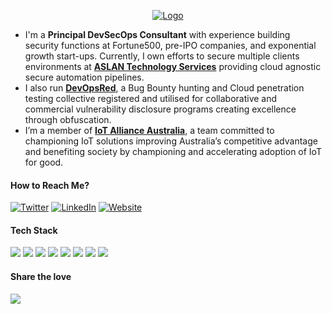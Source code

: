 <p align="center">
    <a href="https://ASLANTechnology.com.au/">
        <picture>
            <source media="(prefers-color-scheme: dark)" srcset="https://aslantechnology.com.au/img/services.jpg">
            <img alt="Logo" src="https://aslantechnology.com.au/img/services.jpg">
        </picture>
    </a>
</p>

* I'm a <strong>Principal DevSecOps Consultant</strong> with experience building security functions at Fortune500,
pre-IPO companies, and exponential growth start-ups. Currently, I own efforts to secure multiple clients environments at
<a href='https://ASLANTechnology.com.au//' target='_blank'><strong>ASLAN Technology Services</strong></a> providing
cloud agnostic secure automation pipelines.
* I also run <a href='https://DevOps.red/' target='_blank'><strong>DevOpsRed</strong></a>, a Bug Bounty hunting and
Cloud penetration testing collective registered and utilised for collaborative and commercial vulnerability disclosure
programs creating excellence through obfuscation.
* I’m a member of <a href='https://iot.org.au/' target='_blank'><strong> IoT Alliance Australia</strong></a>, a team
committed to championing IoT solutions improving Australia’s competitive advantage and benefiting society by championing
and accelerating adoption of IoT for good.

#### How to Reach Me?

[![Twitter](https://img.shields.io/badge/-TWITTER-0077B5?style=for-the-badge&logo=twitter&logoColor=white)](https://twitter.com/aslantechiot)
[![LinkedIn](https://img.shields.io/badge/-LINKEDIN-0077B5?style=for-the-badge&logo=linkedin&logoColor=white)](https://www.linkedin.com/in/tommyajblack/)
[![Website](https://img.shields.io/badge/-WEBSITE-0077B5?style=for-the-badge&logo=jekyll&logoColor=white)](https://aslantechnology.com.au)


#### Tech Stack

<img
    src="https://img.shields.io/badge/AWS%20-%23FF9900.svg?&style=for-the-badge&logo=amazon-aws&logoColor=white" />&nbsp;<img
    src="https://img.shields.io/badge/Google%20Cloud%20-%234285F4.svg?&style=for-the-badge&logo=google-cloud&logoColor=white" />&nbsp;<img
    src="https://img.shields.io/badge/azure%20-%230072C6.svg?&style=for-the-badge&logo=azure-devops&logoColor=white" />&nbsp;<img
    src="https://img.shields.io/badge/docker%20-%230db7ed.svg?&style=for-the-badge&logo=docker&logoColor=white" />&nbsp;<img
    src="https://img.shields.io/badge/kubernetes%20-%23326ce5.svg?&style=for-the-badge&logo=kubernetes&logoColor=white" />&nbsp;<img
    src="https://img.shields.io/badge/terraform-%235835CC.svg?style=for-the-badge&logo=terraform&logoColor=white" />&nbsp;<img
    src="https://img.shields.io/badge/VAULT-%235835CC.svg?style=for-the-badge&logo=Vault&logoColor=white" />&nbsp;<img
    src="https://img.shields.io/badge/python-3670A0?style=for-the-badge&logo=python&logoColor=ffdd54" />


#### Share the love

<a href="https://www.buymeacoffee.com/ASLANTechnology"><img src="https://img.buymeacoffee.com/button-api/?text=Buy me a coffee&emoji=&slug=ASLANTechnology&button_colour=FFDD00&font_colour=000000&font_family=Cookie&outline_colour=000000&coffee_colour=ffffff" /></a>